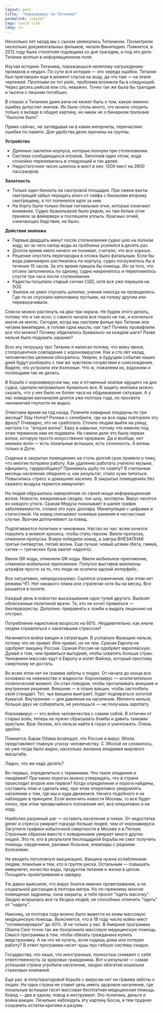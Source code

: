 ```yaml
---
layout: post
title:  "Коронавирус на Титанике"
permalink: /covid/
tags: covid life
lang: ru
---
```


Несколько лет назад мы с сыном увлекались Титаником. Посмотрели несколько
документальных фильмов, читали Википедию. Помнится, в 2012 году была столетняя
годовщина со дня трагедии, и под это дело Титаник всплыл в информационном поле.

Изучая историю Титаника, поражаешься нелепому награждению промахов и неудач. По
сути вся история — это череда ошибок. Титаник был приговорен еще в момент спуска
на воду, да что там — на этапе чертежей. Проплыви он тот рейс, проблема возникла
бы в следующий. Через десять рейсов или сто, неважно. Точно так же была бы
трагедия и тысяча с лишним погибших.

В спорах о Титанике даже речи не может быть о том, какую именно ошибку допустил
экипаж. Их было столь много, что можно спорить только о вкладе в общую картину,
но никак не о бинарном признаке "было/не было".

Прямо сейчас, не заглядывая ни в какие интернеты, перечисляю ошибки по
памяти. Для удобства делю причины на группы.

**Устройство**

- Дрянные заклепки корпуса, которые лопнули при столкновении.
- Система сообщающихся отсеков. Заполнив один отсек, вода спокойно переливалась в
следующий и так далее.
- Недостаточное число шлюпок и мест в них: 1200 мест на 2600 пассажиров.

**Халатность**
- Только один бинокль на смотровой площадке. При смене вахты смотрящий забыл
передать ключ от сейфа с биноклем второму смотрящему, а тот поленился идти за
ним.
- На борту были только белые сигнальные огни, которые означают внимание. Судно
браконьеров было рядом, но там белые огни приняли за фейерверк и поспешили
уплыть. Красных огней, означающих бедствие, не было.

**Действия экипажа**

- Первые двадцать минут после столкновения судно шло на полном
ходу, из-за чего напор воды из пробоины усилился в десять раз.
- Долгое время никто ничего не понимал, считали, что все хорошо.
- Решение опустить перегородки в отсека было фатальным. Если бы вода равномерно
растекалась по корпусу, судно погружалось бы в течение 15 часов. За это время
пришла бы помощь. Из-за того, что отсеки заполнялись по одному, судно
накренилось и переломилось спустя три часа после столкновения.
- Радисты посылали старый сигнал CQD, хотя все уже перешли на SOS.
- Экипаж не умел спускать шлюпки, учения никогда не проводились. Где-то их
спускали наполовину пустыми, на голову другим или переворачивали.

Список можно растянуть на два-три экрана. Не будем этого делать, потому что и
так ясно: с самого начала все пошло не так, и кончиться иначе не могло. Сегодня,
когда мы смотрим фильм про Титаник или читаем википедию, в голове одна мысль:
как так? Почему провафлили все что можно? Почему обделались буквально на каждом
шаге? Разве нельзя было подумать заранее?

Всю эту петрушку про Титаник я написал потому, что вижу явное, стопроцентное
совпадение с короновирусом. Как и сто лет назад, человечество целиком
обосралось. Уверен, в будущем события наших дней будут разбирать с тем же
чувством сочувствия и снисхождения. Видите, что устроили эти болезные. Что ж,
пожалеем их, вздохнем и пообещаем так не делать.

В борьбе с коронавирусом мы, как и отчаянный экипаж идущего на дно судна,
сделали неправильно буквально все. В защиту экипажа можно сказать, что у них
было не более часа на обдумывание ситуации. А у нас ковидная вакханалия длится
уже полтора года, но просвета чиновничей глупости не видно.

Отмотаем время на год назад. Помните ковидные локдауны по три месяца? Stay Home?
Ролики с селебрити, где на все лады повторяли эту фразу? Очевидно, это не
сработало. Стоило людям выйти на улицу, настала т.н. "вторая волна". Беру в
кавычки, потому что именно под этим термином нам ее подавали. На самом деле это
была первая волна, которую просто искусственно прервали. Да и вообще, нет
никаких волн — есть локальные вспышки, есть сезонность. А волны только в Доте.

Сиденье в закрытых помещениях на столь долгий срок привело к тому, что многие
потеряли работу. Как удаленно работать учителю музыки, официанту, гардеробщику?
Принимать шубу по скайпу? В считанные месяцы население обеднело и, как
результат, стало хуже питаться. Повысились стресс и домашнее насилие. В закрытых
помещениях без свежего воздуха теряется иммунитет.

На людей обрушилась невероятная по своей мощи информационная волна. Новости,
ежедневные сводки, ток-шоу, эксперты. Вирус несется из каждого утюга. Сраная
Медуза показывает в шапке график заболеваемости, словно это курс
доллара. Манипуляции с цифрами и статистикой. На ковид списывают ножевые ранения
и несчастные случаи. Врачам доплачивают за ковид.

Подтягиваются политики и чиновники. Настал их час: всем хочется порулить в
момент кризиса, чтобы стать героем. Ввели пропуска, отменили пропуска. Вчера
победили ковид, а завтра ВНЕЗАПНАЯ третья (четвертая, пятая) волна. Еще лучше:
новый штамм (бета, гамма, сигма — греческих букв хватит надолго).

Ввели QR-коды, отменили QR-коды. Ввели мобильное приложение, отменили мобильное
приложение. Попутно выставив миллионы штрафов просто за то, что люди не осилили
адский интерфейс.

Все ситуативно, непредсказуемо. Сыпятся ограничения, при этом нет режима ЧП. Нет
никакого плана или стратегии хотя бы на месяц. Все решается в полете.

Каждый день в новостях высказывания одно тупей другого. Вылазят обласканные
политикой врачи. Те, кто не хочет привиться — биотеррористы. Дополню: приравнять
к зомби и выдать лицензию на отстрел.

Потребление наркотиков возросло на 60%. Неудивительно: как иначе людям
справляться с накатившим стрессом?

Начинается война вакцин и сегрегация. В условную Францию нельзя, потому что не
привит. Или привит, но не тем. Сраная Европа не одобряет вакцину России. Сраная
Россия не одобряет европейскую. Думай о том, чем привиться выгодней, чтобы
охватить больше стран. Чиновники массово едут в Европу и колят Файзер, который
простому смертному не достать.

Во всем этом нет ни грамма заботы о людях. От начала до конца все основано на
невежестве и жадности. Короновирус — исключительно политический момент. Он стал
поводом, чтобы проталкивать внешние и внутренние решения. Внешние — в плане
вакцин, чтобы застолбить свой стандарт. Тот, чья вакцина выиграет, будет
подтираться золотой бумагой. Внутренние — для давления на население. Митинги
нельзя, больше двух не собираться, не уколешься — не получишь зарплату.

Коронавирус — это война человечества с самим собой. В отличии от старых войн,
теперь не нужно сбрасывать бомбы и давить танками крестьян. Враг безлик, его
нельзя найти в горах и уничтожить. Очень удобно.

Помнится, Барак Обама возвещал, что Россия и вирус Эбола представляют главную
угрозу человечеству. С Эболой не сложилось, но уже тогда было видно, насколько
желанна эпидемия мирового масштаба.

Ладно, что же надо делать?

Во-первых, определиться с терминами. Что такое эпидемия и пандемия? При каких
порогах можно утверждать, что в стране происходит второе или первое? Когда
определения и пороги найдены, составить план и сделать ему, при этом оперативно
уведомлять население о том, где мы и куда движемся. Ничего подобного я не
наблюдаю в принципе. Если включить новости Москвы, то все будет плохо, при этом
чрезвычайного положения нет, все оперативно и на ходу.

Наиболее разумный шаг — оставить население в покое. От недостатка денег и
стресса умирает гораздо больше людей, чем от коронавируса. Загуглите графики
избыточной смертности в Москве и в Питере. Странным образом вместе с ковидниками
умирает много других людей. Это те, кто в результате беспощадной борьбы не смог
получить помощь: сердечники, раковые больные, инвалиды с редкими болезнями.

Не вводить поголовную вакцинацию. Вакцина нужна ослабленным людям, пожилым и
тем, кто в группе риска. Остальным — повышать иммунитет, качество воды,
продуктов питания и жизни в целом. Поощрять проветривания и зарядку.

Уж давно выяснили, что вирус боится именно проветривания, а не социальной
дистанции в полтора метра. Но по-прежнему многие помещения задраены, окна
закрыты, а тебя просят "одеть масочку". Заодно вскрылась вся та бездна людей, не
способных отличить "одеть" от "надеть".

Наконец, за полтора года можно было вывести из комы массовую медицинскую
помощь. Выясняется, что в 18 году число койко-мест "оптимизировали" до 40%. И не
только у нас. В Америке программа Obama Care точно так же похоронила массовую
медицинскую помощь. Смысл программы в том, чтобы обязать гражданина купить
медстраховку. А на что ее купить, если сидишь дома или потерял работу? В ответ
программа несет чушь про гибкую систему скидок.

Государства, что наше, что иностранные, полностью снимают с себя ответственность
за здоровье гражданина. Вот и результат — самая успешная страна угробила
население, заодно обогатив кошельки страховых компаний.

Еще раз: в полуторагодовой борьбе с вирусом нет ни грамма заботы о людях. Ни
одна страна не ставит цель иметь здоровое население, где локальные вспышки гасит
массовая бесплатная медицинская помощь. Ковид — два в одном, повод и
инструмент. Это политика, деньги и война вакцин. Печально наблюдать эту картину
Босха, и тем труднее сохранить остатки критики и разума.
